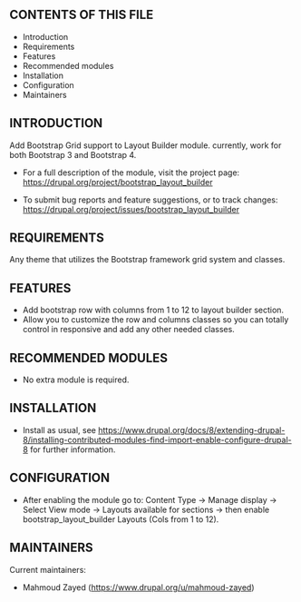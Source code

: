 CONTENTS OF THIS FILE
---------------------

 * Introduction
 * Requirements
 * Features
 * Recommended modules
 * Installation
 * Configuration
 * Maintainers

INTRODUCTION
------------
 
 Add Bootstrap Grid support to Layout Builder module. currently, work for both Bootstrap 3 and Bootstrap 4.

 * For a full description of the module, visit the project page:
   https://drupal.org/project/bootstrap_layout_builder

 * To submit bug reports and feature suggestions, or to track changes:
   https://drupal.org/project/issues/bootstrap_layout_builder

REQUIREMENTS
------------

 Any theme that utilizes the Bootstrap framework grid system and classes.

FEATURES
--------
 * Add bootstrap row with columns from 1 to 12 to layout builder section.
 * Allow you to customize the row and columns classes so you can totally control in responsive and add any other needed classes. 

RECOMMENDED MODULES
-------------------

 * No extra module is required.

INSTALLATION
------------

 * Install as usual, see
   https://www.drupal.org/docs/8/extending-drupal-8/installing-contributed-modules-find-import-enable-configure-drupal-8 for further
   information.

CONFIGURATION
-------------

 * After enabling the module go to:
   Content Type -> Manage display -> Select View mode -> Layouts available for sections -> then enable bootstrap_layout_builder Layouts (Cols from 1 to 12).


MAINTAINERS
-----------

Current maintainers:

 * Mahmoud Zayed (https://www.drupal.org/u/mahmoud-zayed)
